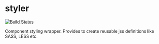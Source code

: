 # styler 
[![Build Status](https://travis-ci.org/smartface/styler.svg?branch=master)](https://travis-ci.org/smartface/styler)

Component styling wrapper. Provides to create reusable jss definitions like SASS, LESS etc.
